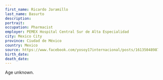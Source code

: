 ```yaml
---
first_name: Ricardo Jaramillo
last_name: Basurto
description: 
portrait: 
occupation: Pharmacist
employer: PEMEX Hospital Central Sur de Alta Especialidad
city: Mexico City
province: Ciudad de México
country: Mexico
source: https://www.facebook.com/yosoy17internacional/posts/1613504898799672
birth_date: 
death_date: 
---
```


Age unknown.